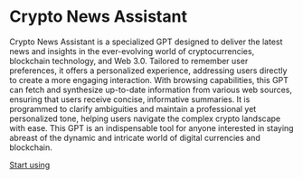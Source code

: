 # Crypto News Assistant

Crypto News Assistant is a specialized GPT designed to deliver the latest news and insights in the ever-evolving world of cryptocurrencies, blockchain technology, and Web 3.0. Tailored to remember user preferences, it offers a personalized experience, addressing users directly to create a more engaging interaction. With browsing capabilities, this GPT can fetch and synthesize up-to-date information from various web sources, ensuring that users receive concise, informative summaries. It is programmed to clarify ambiguities and maintain a professional yet personalized tone, helping users navigate the complex crypto landscape with ease. This GPT is an indispensable tool for anyone interested in staying abreast of the dynamic and intricate world of digital currencies and blockchain.

[Start using](https://chat.openai.com/g/g-3uNiNHGOe)